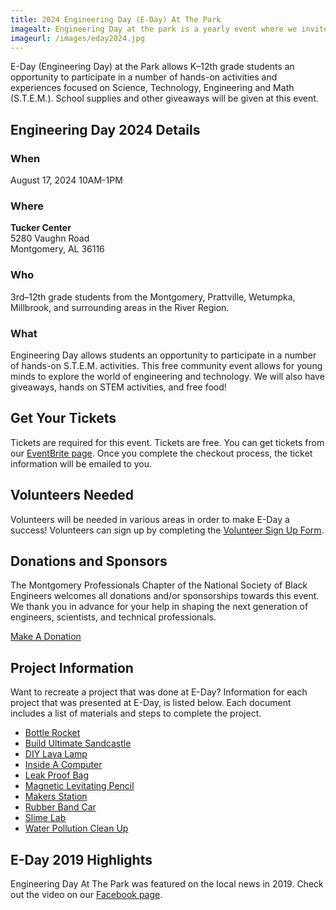 ```yaml
---
title: 2024 Engineering Day (E-Day) At The Park
imagealt: Engineering Day at the park is a yearly event where we invite the students and the community to learn about STEM though hands on projects.
imageurl: /images/eday2024.jpg
---
```


E-Day (Engineering Day) at the Park allows K–12th grade students an opportunity to participate in a number of hands-on activities and experiences focused on Science, Technology, Engineering and Math (S.T.E.M.).  School supplies and other giveaways will be given at this event.

## Engineering Day 2024 Details

### When

August 17, 2024 10AM-1PM

### Where

**Tucker Center**<br />
5280 Vaughn Road<br />
Montgomery, AL 36116

### Who

3rd–12th grade students from the Montgomery, Prattville, Wetumpka, Millbrook, and surrounding areas in the River Region.

### What

Engineering Day allows students an opportunity to participate in a number of hands-on S.T.E.M. activities. This 
free community event allows for young minds to explore the world of engineering and technology.
We will also have giveaways, hands on STEM activities, and free food!

## Get Your Tickets

Tickets are required for this event. Tickets are free. You can get tickets from our [EventBrite page](https://nsbempeday24.eventbrite.com).
Once you complete the checkout process, the ticket information will be emailed to you.

## Volunteers Needed

Volunteers will be needed in various areas in order to make E-Day a success! Volunteers 
can sign up by completing the 
[Volunteer Sign Up Form](https://form.jotform.com/231768013672154).

## Donations and Sponsors

The Montgomery Professionals Chapter of the National Society of Black Engineers welcomes all donations 
and/or sponsorships towards this event. We thank you in advance for your help in shaping the next
generation of engineers, scientists, and technical professionals.

[Make A Donation](/donate)

## Project Information

Want to recreate a project that was done at E-Day? Information for each project that was 
presented at E-Day, is listed below. Each document includes a list of materials and steps 
to complete the project.

* [Bottle Rocket](/projects/Bottle_Rocket.pdf)
* [Build Ultimate Sandcastle](/projects/Build_The_Ultimate_Sandcastle.pdf)
* [DIY Lava Lamp](/projects/DIY_Lava_Lamp.pdf)
* [Inside A Computer](/projects/Inside_a_computer.pdf)
* [Leak Proof Bag](/projects/Leak-Proof-Bag.pdf)
* [Magnetic Levitating Pencil](/projects/Magnetic-Levitating-Pencil.pdf)
* [Makers Station](/projects/Makers_Station.pdf)
* [Rubber Band Car](/projects/Rubber_Band_Car.pdf)
* [Slime Lab](/projects/Slime_Lab.pdf)
* [Water Pollution Clean Up](/projects/asce-water-pollution-clean-up-activity-at-home-version.pdf)

## E-Day 2019 Highlights

Engineering Day At The Park was featured on the local news in 2019. Check out the video on our 
<a href="https://www.facebook.com/watch/?v=373769769954484&extid=bYnyVhue16YMG869" 
target="_blank">Facebook page</a>.
